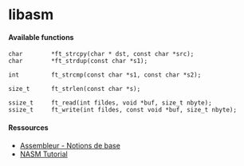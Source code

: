 # libasm
#### Available functions

```
char        *ft_strcpy(char * dst, const char *src);
char        *ft_strdup(const char *s1);

int         ft_strcmp(const char *s1, const char *s2);

size_t      ft_strlen(const char *s);

ssize_t     ft_read(int fildes, void *buf, size_t nbyte);
ssize_t     ft_write(int fildes, const void *buf, size_t nbyte);
```
#### Ressources
- [Assembleur - Notions de base](https://beta.hackndo.com/assembly-basics/)
- [NASM Tutorial](https://cs.lmu.edu/~ray/notes/nasmtutorial/)